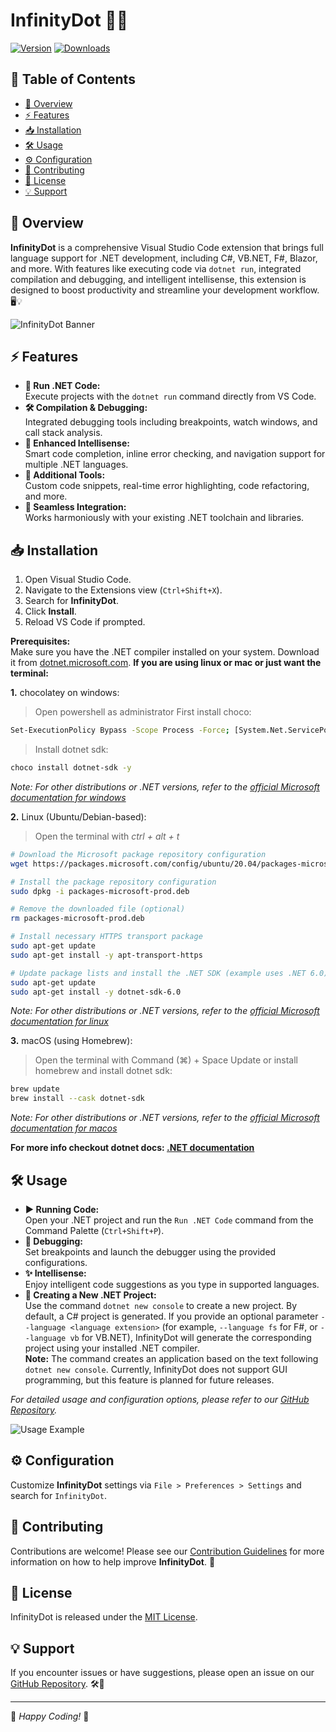 # InfinityDot 🚀✨

[![Version](https://img.shields.io/vscode-marketplace/v/yourpublisher.extension-name)](https://marketplace.visualstudio.com/items?itemName=yourpublisher.extension-name)
[![Downloads](https://img.shields.io/vscode-marketplace/d/yourpublisher.extension-name)](https://marketplace.visualstudio.com/items?itemName=yourpublisher.extension-name)

## 📜 Table of Contents

- [🌟 Overview](#overview)
- [⚡ Features](#features)
- [📥 Installation](#installation)
- [🛠️ Usage](#usage)
- [⚙️ Configuration](#configuration)
- [🤝 Contributing](#contributing)
- [📜 License](#license)
- [💡 Support](#support)

## 🌟 Overview

**InfinityDot** is a comprehensive Visual Studio Code extension that brings full language support for .NET development, including C#, VB.NET, F#, Blazor, and more. With features like executing code via `dotnet run`, integrated compilation and debugging, and intelligent intellisense, this extension is designed to boost productivity and streamline your development workflow. 🖥️💡

![InfinityDot Banner](https://via.placeholder.com/1200x400.png?text=InfinityDot+Banner)

## ⚡ Features

- **🚀 Run .NET Code:**  
  Execute projects with the `dotnet run` command directly from VS Code.
- **🛠️ Compilation & Debugging:**  
  Integrated debugging tools including breakpoints, watch windows, and call stack analysis.
- **🧠 Enhanced Intellisense:**  
  Smart code completion, inline error checking, and navigation support for multiple .NET languages.
- **🎯 Additional Tools:**  
  Custom code snippets, real-time error highlighting, code refactoring, and more.
- **🔗 Seamless Integration:**  
  Works harmoniously with your existing .NET toolchain and libraries.

## 📥 Installation

1. Open Visual Studio Code.
2. Navigate to the Extensions view (`Ctrl+Shift+X`).
3. Search for **InfinityDot**.
4. Click **Install**.
5. Reload VS Code if prompted.

**Prerequisites:**  
Make sure you have the .NET compiler installed on your system. Download it from [dotnet.microsoft.com](https://dotnet.microsoft.com/en-us/download).
**If you are using linux or mac or just want the terminal:**

**1.** chocolatey on windows: 
> Open powershell as administrator
> First install choco:

```bash
Set-ExecutionPolicy Bypass -Scope Process -Force; [System.Net.ServicePointManager]::SecurityProtocol = [System.Net.ServicePointManager]::SecurityProtocol -bor 3072; iex ((New-Object System.Net.WebClient).DownloadString('https://community.chocolatey.org/install.ps1'))
```

> Install dotnet sdk:
```bash
choco install dotnet-sdk -y
```

_Note: For other distributions or .NET versions, refer to the [official Microsoft documentation for windows](https://docs.microsoft.com/dotnet/core/install/windows)_

**2.** Linux (Ubuntu/Debian-based):
> Open the terminal with _ctrl + alt + t_

```bash
# Download the Microsoft package repository configuration
wget https://packages.microsoft.com/config/ubuntu/20.04/packages-microsoft-prod.deb -O packages-microsoft-prod.deb

# Install the package repository configuration
sudo dpkg -i packages-microsoft-prod.deb

# Remove the downloaded file (optional)
rm packages-microsoft-prod.deb

# Install necessary HTTPS transport package
sudo apt-get update
sudo apt-get install -y apt-transport-https

# Update package lists and install the .NET SDK (example uses .NET 6.0)
sudo apt-get update
sudo apt-get install -y dotnet-sdk-6.0
```

_Note: For other distributions or .NET versions, refer to the [official Microsoft documentation for linux](https://docs.microsoft.com/dotnet/core/install/linux)_

**3.** macOS (using Homebrew):
> Open the terminal with Command (⌘) + Space
> Update or install homebrew and install dotnet sdk:

```bash
brew update
brew install --cask dotnet-sdk
```
_Note: For other distributions or .NET versions, refer to the [official Microsoft documentation for macos](https://docs.microsoft.com/dotnet/core/install/macos)_

**For more info checkout dotnet docs: [.NET documentation](https://learn.microsoft.com/en-us/dotnet/)**

## 🛠️ Usage

- **▶️ Running Code:**  
  Open your .NET project and run the `Run .NET Code` command from the Command Palette (`Ctrl+Shift+P`).
- **🐞 Debugging:**  
  Set breakpoints and launch the debugger using the provided configurations.
- **✨ Intellisense:**  
  Enjoy intelligent code suggestions as you type in supported languages.
- **📂 Creating a New .NET Project:**  
  Use the command `dotnet new console` to create a new project. By default, a C# project is generated. If you provide an optional parameter `--language <language extension>` (for example, `--language fs` for F#, or `--language vb` for VB.NET), InfinityDot will generate the corresponding project using your installed .NET compiler.  
  **Note:** The command creates an application based on the text following `dotnet new console`. Currently, InfinityDot does not support GUI programming, but this feature is planned for future releases.

_For detailed usage and configuration options, please refer to our [GitHub Repository](https://github.com/AfuhFlynns/InfinityDot)._

![Usage Example](https://via.placeholder.com/800x400.png?text=Usage+Example)

## ⚙️ Configuration

Customize **InfinityDot** settings via `File > Preferences > Settings` and search for `InfinityDot`.

## 🤝 Contributing

Contributions are welcome! Please see our [Contribution Guidelines](CONTRIBUTING.md) for more information on how to help improve **InfinityDot**. 💙

## 📜 License

InfinityDot is released under the [MIT License](LICENSE.md).

## 💡 Support

If you encounter issues or have suggestions, please open an issue on our [GitHub Repository](https://github.com/AfuhFlynns/InfinityDot). 🛠️💬

---

🎉 *Happy Coding!* 🚀
